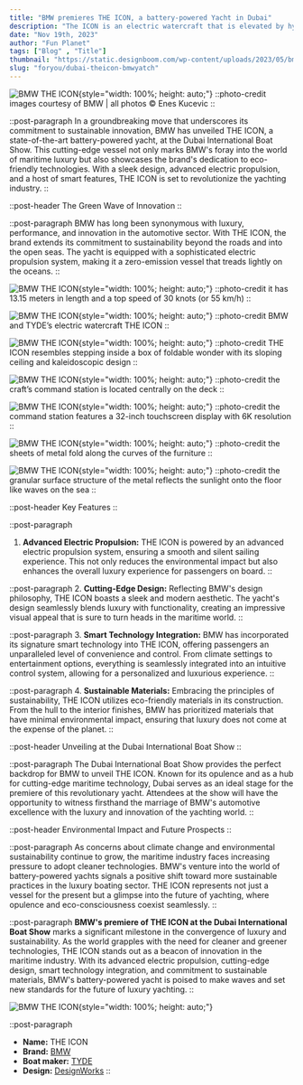 ```yaml
---
title: "BMW premieres THE ICON, a battery-powered Yacht in Dubai"
description: "The ICON is an electric watercraft that is elevated by hydrofoils."
date: "Nov 19th, 2023"
author: "Fun Planet"
tags: ["Blog" , "Title"]
thumbnail: "https://static.designboom.com/wp-content/uploads/2023/05/bmw-the-icon-tyde-electric-battery-boat-cannes-designboom-ban.jpg"
slug: "foryou/dubai-theicon-bmwyatch"
---
```


<!-- IMAGE -->
![BMW THE ICON](https://static.designboom.com/wp-content/uploads/2023/05/bmw-the-icon-tyde-electric-battery-boat-cannes-designboom-ban.jpg){style="width: 100%; height: auto;"}
::photo-credit
images courtesy of BMW | all photos © Enes Kucevic
::

::post-paragraph
In a groundbreaking move that underscores its commitment to sustainable innovation, BMW has unveiled THE ICON, a state-of-the-art battery-powered yacht, at the Dubai International Boat Show. This cutting-edge vessel not only marks BMW's foray into the world of maritime luxury but also showcases the brand's dedication to eco-friendly technologies. With a sleek design, advanced electric propulsion, and a host of smart features, THE ICON is set to revolutionize the yachting industry.
::

::post-header
The Green Wave of Innovation
::

::post-paragraph
BMW has long been synonymous with luxury, performance, and innovation in the automotive sector. With THE ICON, the brand extends its commitment to sustainability beyond the roads and into the open seas. The yacht is equipped with a sophisticated electric propulsion system, making it a zero-emission vessel that treads lightly on the oceans.
::

<!-- IMAGE -->
![BMW THE ICON](https://static.designboom.com/wp-content/uploads/2023/05/bmw-the-icon-tyde-electric-battery-boat-cannes-designboom-ban2.jpg){style="width: 100%; height: auto;"}
::photo-credit
it has 13.15 meters in length and a top speed of 30 knots (or 55 km/h)
::

<!-- IMAGE -->
![BMW THE ICON](https://static.designboom.com/wp-content/uploads/2023/05/bmw-the-icon-tyde-electric-battery-boat-cannes-designboom-ban3.jpg){style="width: 100%; height: auto;"}
::photo-credit
BMW and TYDE’s electric watercraft THE ICON
::

<!-- IMAGE -->
![BMW THE ICON](https://static.designboom.com/wp-content/uploads/2023/05/bmw-the-icon-tyde-electric-battery-boat-cannes-designboom-06.jpg){style="width: 100%; height: auto;"}
::photo-credit
THE ICON resembles stepping inside a box of foldable wonder with its sloping ceiling and kaleidoscopic design
::

<!-- IMAGE -->
![BMW THE ICON](https://static.designboom.com/wp-content/uploads/2023/05/bmw-the-icon-tyde-electric-battery-boat-cannes-designboom-07.jpg){style="width: 100%; height: auto;"}
::photo-credit
the craft’s command station is located centrally on the deck
::

<!-- IMAGE -->
![BMW THE ICON](https://static.designboom.com/wp-content/uploads/2023/05/bmw-the-icon-tyde-electric-battery-boat-cannes-designboom-08.jpg){style="width: 100%; height: auto;"}
::photo-credit
the command station features a 32-inch touchscreen display with 6K resolution
::

<!-- IMAGE -->
![BMW THE ICON](https://static.designboom.com/wp-content/uploads/2023/05/bmw-the-icon-tyde-electric-battery-boat-cannes-designboom-12.jpg){style="width: 100%; height: auto;"}
::photo-credit
the sheets of metal fold along the curves of the furniture
::

<!-- IMAGE -->
![BMW THE ICON](https://static.designboom.com/wp-content/uploads/2023/05/bmw-the-icon-tyde-electric-battery-boat-cannes-designboom-13.jpg){style="width: 100%; height: auto;"}
::photo-credit
the granular surface structure of the metal reflects the sunlight onto the floor like waves on the sea
::

::post-header
Key Features
::

::post-paragraph
1. **Advanced Electric Propulsion:** THE ICON is powered by an advanced electric propulsion system, ensuring a smooth and silent sailing experience. This not only reduces the environmental impact but also enhances the overall luxury experience for passengers on board.
::

::post-paragraph
2. **Cutting-Edge Design:** Reflecting BMW's design philosophy, THE ICON boasts a sleek and modern aesthetic. The yacht's design seamlessly blends luxury with functionality, creating an impressive visual appeal that is sure to turn heads in the maritime world.
::

::post-paragraph
3. **Smart Technology Integration:** BMW has incorporated its signature smart technology into THE ICON, offering passengers an unparalleled level of convenience and control. From climate settings to entertainment options, everything is seamlessly integrated into an intuitive control system, allowing for a personalized and luxurious experience.
::

::post-paragraph
4. **Sustainable Materials:** Embracing the principles of sustainability, THE ICON utilizes eco-friendly materials in its construction. From the hull to the interior finishes, BMW has prioritized materials that have minimal environmental impact, ensuring that luxury does not come at the expense of the planet.
::

::post-header
Unveiling at the Dubai International Boat Show
::

::post-paragraph
The Dubai International Boat Show provides the perfect backdrop for BMW to unveil THE ICON. Known for its opulence and as a hub for cutting-edge maritime technology, Dubai serves as an ideal stage for the premiere of this revolutionary yacht. Attendees at the show will have the opportunity to witness firsthand the marriage of BMW's automotive excellence with the luxury and innovation of the yachting world.
::

::post-header
Environmental Impact and Future Prospects
::

::post-paragraph
As concerns about climate change and environmental sustainability continue to grow, the maritime industry faces increasing pressure to adopt cleaner technologies. BMW's venture into the world of battery-powered yachts signals a positive shift toward more sustainable practices in the luxury boating sector. THE ICON represents not just a vessel for the present but a glimpse into the future of yachting, where opulence and eco-consciousness coexist seamlessly.
::

::post-paragraph
**BMW's premiere of THE ICON at the Dubai International Boat Show** marks a significant milestone in the convergence of luxury and sustainability. As the world grapples with the need for cleaner and greener technologies, THE ICON stands out as a beacon of innovation in the maritime industry. With its advanced electric propulsion, cutting-edge design, smart technology integration, and commitment to sustainable materials, BMW's battery-powered yacht is poised to make waves and set new standards for the future of luxury yachting.
::

![BMW THE ICON](https://www.designboom.com/wp-content/uploads/2023/05/bmw-the-icon-tyde-electric-battery-boat-cannes-designboom-09.jpg){style="width: 100%; height: auto;"}

::post-paragraph
- **Name:** THE ICON
- **Brand:** [BMW](#attributes)
- **Boat maker:** [TYDE](#attributes)
- **Design:** [DesignWorks](#attributes)
::
